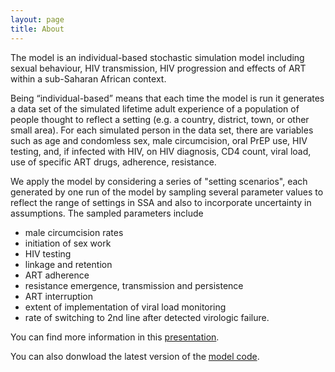 ```yaml
---
layout: page
title: About
---
```


The model is an individual-based stochastic simulation model including
sexual behaviour, HIV transmission, HIV progression and effects of ART
within a sub-Saharan African context.

Being “individual-based” means that each time the model is run
it generates a data set of the simulated lifetime adult experience
of a population of people thought to reflect a setting
(e.g. a country, district, town, or other small area).
For each simulated person in the data set, there are variables such as age
and condomless sex, male circumcision, oral PrEP use, HIV testing, and,
if infected with HIV, on HIV diagnosis, CD4 count, viral load,
use of specific ART drugs, adherence, resistance.

We apply the model by considering a series of "setting scenarios",
each generated by one run of the model by sampling several parameter values
to reflect the range of settings in SSA and also to incorporate uncertainty
in assumptions.
The sampled parameters include
- male circumcision rates
- initiation of sex work
- HIV testing
- linkage and retention
- ART adherence
- resistance emergence, transmission and persistence
- ART interruption
- extent of implementation of viral load monitoring
- rate of switching to 2nd line after detected virologic failure.

You can find more information in this [presentation]({{site.baseurl}}/assets/presentation.pptx).

You  can also donwload the latest version of the [model code](code.html).